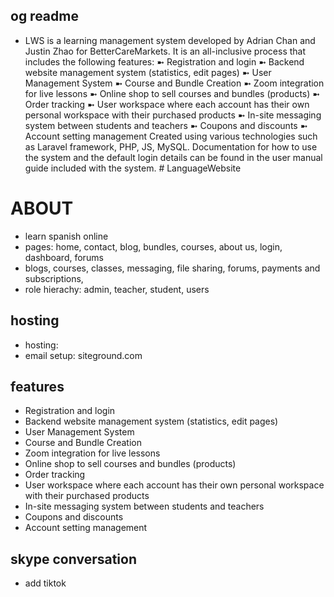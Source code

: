 ## og readme 

- LWS is a learning management system developed by Adrian Chan and Justin Zhao for BetterCareMarkets. It is an all-inclusive process that includes the following features: ➼ Registration and login ➼ Backend website management system (statistics, edit pages) ➼ User Management System ➼ Course and Bundle Creation ➼ Zoom integration for live lessons ➼ Online shop to sell courses and bundles (products) ➼ Order tracking ➼ User workspace where each account has their own personal workspace with their purchased products ➼ In-site messaging system between students and teachers ➼ Coupons and discounts ➼ Account setting management Created using various technologies such as Laravel framework, PHP, JS, MySQL. Documentation for how to use the system and the default login details can be found in the user manual guide included with the system. # LanguageWebsite


# ABOUT

- learn spanish online 
- pages: home, contact, blog, bundles, courses, about us, login, dashboard, forums
- blogs, courses, classes, messaging, file sharing, forums, payments and subscriptions,
- role hierachy: admin, teacher, student, users

## hosting

- hosting: 
- email setup: siteground.com




## features 

- Registration and login
- Backend website management system (statistics, edit pages)
- User Management System
- Course and Bundle Creation
- Zoom integration for live lessons
- Online shop to sell courses and bundles (products)
- Order tracking
- User workspace where each account has their own personal workspace with their purchased products
- In-site messaging system between students and teachers
- Coupons and discounts
- Account setting management


## skype conversation 
- add tiktok

  
